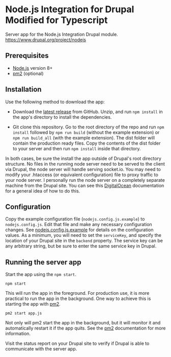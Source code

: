 # Node.js Integration for Drupal Modified for Typescript

Server app for the Node.js Integration Drupal module.
https://www.drupal.org/project/nodejs

## Prerequisites

* [Node.js](https://nodejs.org) version 8+
* [pm2](https://github.com/Unitech/pm2) (optional)

## Installation

Use the following method to download the app:

* Download the
  [latest release](https://github.com/casmbu/drupal-nodejs-typescript/releases) from
  GitHub. Unzip, and run `npm install` in the app's directory to install the
  dependencies.

* Git clone this repository. Go to the root directory of the repo and run
  `npm install` followed by `npm run build` (without the example extension) or
  `npm run build_all` (with the example extension). The dist folder will contain
  the production ready files. Copy the contents of the dist folder to your
  server and then run `npm install` inside that directory.

In both cases, be sure the install the app outside of Drupal's root directory
structure. No files in the running node server need to be served to the client
via Drupal, the node server will handle serving socket.io. You may need to
modify your .htaccess (or equivalent configuration) file to proxy traffic to
your node server. I personally run the node server on a completely separate
machine from the Drupal site. You can see this
[DigitalOcean](https://www.digitalocean.com/community/tutorials/how-to-use-pm2-to-setup-a-node-js-production-environment-on-an-ubuntu-vps)
documentation for a general idea of how to do this.

## Configuration

Copy the example configuration file (`nodejs.config.js.example`) to
`nodejs.config.js`. Edit that file and make any necessary configuration changes.
See [nodejs.config.js.example](https://github.com/casmbu/drupal-nodejs-typescript/blob/master/nodejs.config.js.example)
for details on the configuration values. As a minimum, you will need to set the
`serviceKey`, and specify the location of your Drupal site in the `backend`
property. The service key can be any arbitrary string, but be sure to enter the
same service key in Drupal.

## Running the server app

Start the app using the `npm start`.

```
npm start
```

This will run the app in the foreground. For production use, it is more
practical to run the app in the background. One way to achieve this is starting
the app with [pm2](https://github.com/Unitech/pm2).

```
pm2 start app.js
```

Not only will pm2 start the app in the background, but it will monitor it and
automatically restart it if the app quits. See the
[pm2](https://github.com/Unitech/pm2) documentation for more information.

Visit the status report on your Drupal site to verify if Drupal is able to
communicate with the server app.
